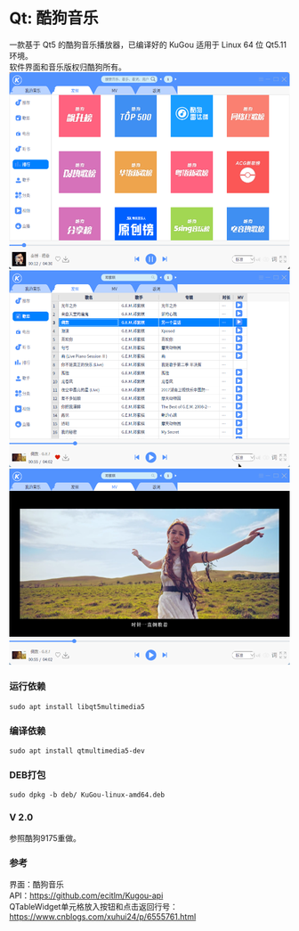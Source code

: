 # Qt: 酷狗音乐
一款基于 Qt5 的酷狗音乐播放器，已编译好的 KuGou 适用于 Linux 64 位 Qt5.11 环境。  
软件界面和音乐版权归酷狗所有。  
![alt](rank.png)  
![alt](preview.png)  
![alt](MV.png)  
### 运行依赖
```
sudo apt install libqt5multimedia5
```
### 编译依赖
```
sudo apt install qtmultimedia5-dev
```
### DEB打包
```
sudo dpkg -b deb/ KuGou-linux-amd64.deb
```
### V 2.0
参照酷狗9175重做。

### 参考
界面：酷狗音乐  
API：https://github.com/ecitlm/Kugou-api  
QTableWidget单元格放入按钮和点击返回行号：https://www.cnblogs.com/xuhui24/p/6555761.html  